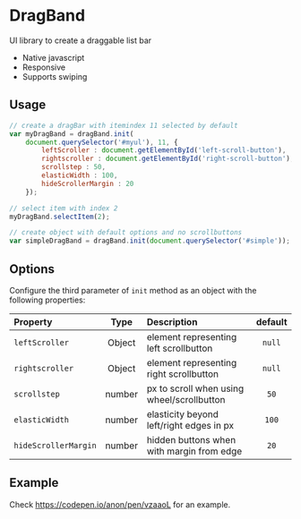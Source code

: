 # DragBand #

UI library to create a draggable list bar
 - Native javascript
 - Responsive
 - Supports swiping

## Usage #

```js
// create a dragBar with itemindex 11 selected by default
var myDragBand = dragBand.init(
    document.querySelector('#myul'), 11, {
        leftScroller : document.getElementById('left-scroll-button'),
        rightscroller : document.getElementById('right-scroll-button'),
        scrollstep : 50,
        elasticWidth : 100,
        hideScrollerMargin : 20
    });

// select item with index 2
myDragBand.selectItem(2);

// create object with default options and no scrollbuttons
var simpleDragBand = dragBand.init(document.querySelector('#simple'));
```

## Options

Configure the third parameter of `init` method as an object with the following properties:

| Property                | Type    |  Description                              | default |
|:------------------------|:-------:|:------------------------------------------| :------:|
| `leftScroller`          | Object  | element representing left scrollbutton    | `null`  |
| `rightscroller`         | Object  | element representing right scrollbutton   | `null`  |
| `scrollstep`            | number  | px to scroll when using wheel/scrollbutton| `50`    |
| `elasticWidth`          | number  | elasticity beyond left/right edges in px  | `100`   |
| `hideScrollerMargin` | number  | hidden buttons when with margin from edge | `20`    |

## Example #

Check https://codepen.io/anon/pen/vzaaoL for an example.

